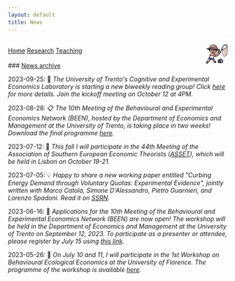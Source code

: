 ```yaml
---
layout: default
title: News
---
```


<p><img align="right" src="/assets/img/Spr_GS_Bug_Catcher.png"></p>
<br>
<div class="topnav">
  <a href="./">Home</a>
  <a href="./research">Research</a>
  <a href="./teaching">Teaching</a>
</div>

<!-- [Back to home](./) -->

<br>
### <u>News archive</u>

2023-09-25: 💬 *The University of Trento's Cognitive and Experimental Economics Laboratory is starting a new biweekly reading group! Click [here](https://github.com/CEEL-UNITN/BEEcon) for more details. Join the kickoff meeting on October 12 at 4PM.*

2023-08-28: 📋 *The 10th Meeting of the Behavioural and Experimental Economics Network (BEEN), hosted by the Department of Economics and Management at the University of Trento, is taking place in two weeks! Download the final programme [here](https://drive.google.com/file/d/152V1cd3OYI3MYfteI9TrgQj3xE21hCVT/preview).*

2023-07-12: 🚀 *This fall I will participate in the 44th Meeting of the Association of Southern European Economic Theorists ([ASSET](https://www.assetassoc.com)), which will be held in Lisbon on October 19-21.*

2023-07-05: 💡 *Happy to share a new working paper entitled "Curbing Energy Demand through Voluntary Quotas: Experimental Evidence", jointly written with Marco Catola, Simone D'Alessandro, Pietro Guarnieri, and Lorenzo Spadoni. Read it on [SSRN](https://papers.ssrn.com/sol3/papers.cfm?abstract_id=4500017).*

2023-06-16: 📣 *Applications for the 10th Meeting of the Behavioural and Experimental Economics Network (BEEN) are now open! The workshop will be held in the Department of Economics and Management at the University of Trento on September 12, 2023. To participate as a presenter or attendee, please register by July 15 using [this link](https://webapps.unitn.it/form/en/Web/Application/convegni/BEEN23).*  

2023-05-26: 🎉 *On July 10 and 11, I will participate in the 1st Workshop on Behavioural Ecological Economics at the University of Florence. The programme of the workshop is available [here](https://drive.google.com/file/d/1sO0WV_cWonlIvTuY44mWQXPW7uVCsByS/preview).* 
